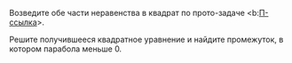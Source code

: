 Возведите обе части неравенства в квадрат по прото-задаче <b:[П-ссылка](advanced/proto/common/simple-abs)>.

Решите получившееся квадратное уравнение и найдите промежуток, в котором парабола меньше $0$.